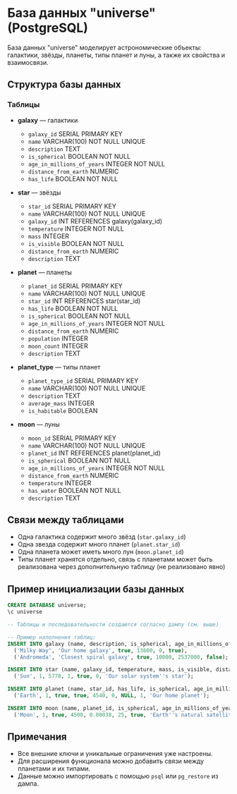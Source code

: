 # База данных "universe" (PostgreSQL)

База данных "universe" моделирует астрономические объекты: галактики, звёзды, планеты, типы планет и луны, а также их свойства и взаимосвязи.

## Структура базы данных

### Таблицы

- **galaxy** — галактики
  - `galaxy_id` SERIAL PRIMARY KEY
  - `name` VARCHAR(100) NOT NULL UNIQUE
  - `description` TEXT
  - `is_spherical` BOOLEAN NOT NULL
  - `age_in_millions_of_years` INTEGER NOT NULL
  - `distance_from_earth` NUMERIC
  - `has_life` BOOLEAN NOT NULL

- **star** — звёзды
  - `star_id` SERIAL PRIMARY KEY
  - `name` VARCHAR(100) NOT NULL UNIQUE
  - `galaxy_id` INT REFERENCES galaxy(galaxy_id)
  - `temperature` INTEGER NOT NULL
  - `mass` INTEGER
  - `is_visible` BOOLEAN NOT NULL
  - `distance_from_earth` NUMERIC
  - `description` TEXT

- **planet** — планеты
  - `planet_id` SERIAL PRIMARY KEY
  - `name` VARCHAR(100) NOT NULL UNIQUE
  - `star_id` INT REFERENCES star(star_id)
  - `has_life` BOOLEAN NOT NULL
  - `is_spherical` BOOLEAN NOT NULL
  - `age_in_millions_of_years` INTEGER NOT NULL
  - `distance_from_earth` NUMERIC
  - `population` INTEGER
  - `moon_count` INTEGER
  - `description` TEXT

- **planet_type** — типы планет
  - `planet_type_id` SERIAL PRIMARY KEY
  - `name` VARCHAR(100) NOT NULL UNIQUE
  - `description` TEXT
  - `average_mass` INTEGER
  - `is_habitable` BOOLEAN

- **moon** — луны
  - `moon_id` SERIAL PRIMARY KEY
  - `name` VARCHAR(100) NOT NULL UNIQUE
  - `planet_id` INT REFERENCES planet(planet_id)
  - `is_spherical` BOOLEAN NOT NULL
  - `age_in_millions_of_years` INTEGER NOT NULL
  - `distance_from_earth` NUMERIC
  - `temperature` INTEGER
  - `has_water` BOOLEAN NOT NULL
  - `description` TEXT

## Связи между таблицами

- Одна галактика содержит много звёзд (`star.galaxy_id`)
- Одна звезда содержит много планет (`planet.star_id`)
- Одна планета может иметь много лун (`moon.planet_id`)
- Типы планет хранятся отдельно, связь с планетами может быть реализована через дополнительную таблицу (не реализовано явно)

## Пример инициализации базы данных

```sql
CREATE DATABASE universe;
\c universe

-- Таблицы и последовательности создаются согласно дампу (см. выше)

-- Пример наполнения таблиц:
INSERT INTO galaxy (name, description, is_spherical, age_in_millions_of_years, distance_from_earth, has_life) VALUES
  ('Milky Way', 'Our home galaxy', true, 13600, 0, true),
  ('Andromeda', 'Closest spiral galaxy', true, 10000, 2537000, false);

INSERT INTO star (name, galaxy_id, temperature, mass, is_visible, distance_from_earth, description) VALUES
  ('Sun', 1, 5778, 1, true, 0, 'Our solar system''s star');

INSERT INTO planet (name, star_id, has_life, is_spherical, age_in_millions_of_years, distance_from_earth, population, moon_count, description) VALUES
  ('Earth', 1, true, true, 4540, 0, NULL, 1, 'Our home planet');

INSERT INTO moon (name, planet_id, is_spherical, age_in_millions_of_years, distance_from_earth, temperature, has_water, description) VALUES
  ('Moon', 1, true, 4500, 0.00038, 25, true, 'Earth''s natural satellite');
```

## Примечания

- Все внешние ключи и уникальные ограничения уже настроены.
- Для расширения функционала можно добавить связи между планетами и их типами.
- Данные можно импортировать с помощью `psql` или `pg_restore` из дампа. 